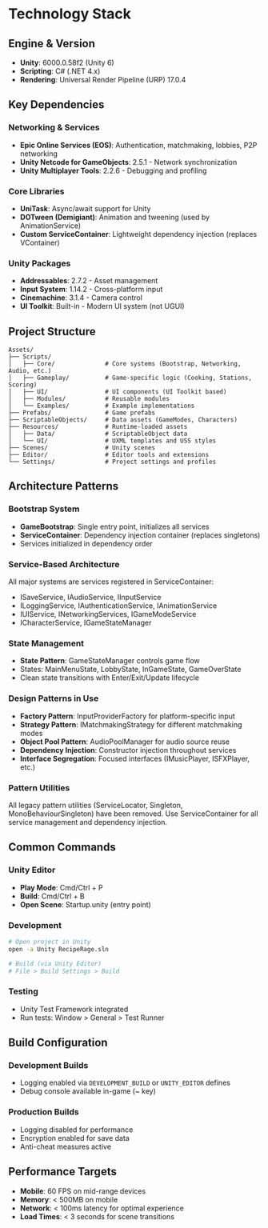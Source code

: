 # Technology Stack

## Engine & Version

- **Unity**: 6000.0.58f2 (Unity 6)
- **Scripting**: C# (.NET 4.x)
- **Rendering**: Universal Render Pipeline (URP) 17.0.4

## Key Dependencies

### Networking & Services
- **Epic Online Services (EOS)**: Authentication, matchmaking, lobbies, P2P networking
- **Unity Netcode for GameObjects**: 2.5.1 - Network synchronization
- **Unity Multiplayer Tools**: 2.2.6 - Debugging and profiling

### Core Libraries
- **UniTask**: Async/await support for Unity
- **DOTween (Demigiant)**: Animation and tweening (used by AnimationService)
- **Custom ServiceContainer**: Lightweight dependency injection (replaces VContainer)

### Unity Packages
- **Addressables**: 2.7.2 - Asset management
- **Input System**: 1.14.2 - Cross-platform input
- **Cinemachine**: 3.1.4 - Camera control
- **UI Toolkit**: Built-in - Modern UI system (not UGUI)

## Project Structure

```
Assets/
├── Scripts/
│   ├── Core/              # Core systems (Bootstrap, Networking, Audio, etc.)
│   ├── Gameplay/          # Game-specific logic (Cooking, Stations, Scoring)
│   ├── UI/                # UI components (UI Toolkit based)
│   ├── Modules/           # Reusable modules
│   └── Examples/          # Example implementations
├── Prefabs/               # Game prefabs
├── ScriptableObjects/     # Data assets (GameModes, Characters)
├── Resources/             # Runtime-loaded assets
│   ├── Data/              # ScriptableObject data
│   └── UI/                # UXML templates and USS styles
├── Scenes/                # Unity scenes
├── Editor/                # Editor tools and extensions
└── Settings/              # Project settings and profiles
```

## Architecture Patterns

### Bootstrap System
- **GameBootstrap**: Single entry point, initializes all services
- **ServiceContainer**: Dependency injection container (replaces singletons)
- Services initialized in dependency order

### Service-Based Architecture
All major systems are services registered in ServiceContainer:
- ISaveService, IAudioService, IInputService
- ILoggingService, IAuthenticationService, IAnimationService
- IUIService, INetworkingServices, IGameModeService
- ICharacterService, IGameStateManager

### State Management
- **State Pattern**: GameStateManager controls game flow
- States: MainMenuState, LobbyState, InGameState, GameOverState
- Clean state transitions with Enter/Exit/Update lifecycle

### Design Patterns in Use
- **Factory Pattern**: InputProviderFactory for platform-specific input
- **Strategy Pattern**: IMatchmakingStrategy for different matchmaking modes
- **Object Pool Pattern**: AudioPoolManager for audio source reuse
- **Dependency Injection**: Constructor injection throughout services
- **Interface Segregation**: Focused interfaces (IMusicPlayer, ISFXPlayer, etc.)

### Pattern Utilities
All legacy pattern utilities (ServiceLocator, Singleton, MonoBehaviourSingleton) have been removed.
Use ServiceContainer for all service management and dependency injection.

## Common Commands

### Unity Editor
- **Play Mode**: Cmd/Ctrl + P
- **Build**: Cmd/Ctrl + B
- **Open Scene**: Startup.unity (entry point)

### Development
```bash
# Open project in Unity
open -a Unity RecipeRage.sln

# Build (via Unity Editor)
# File > Build Settings > Build
```

### Testing
- Unity Test Framework integrated
- Run tests: Window > General > Test Runner

## Build Configuration

### Development Builds
- Logging enabled via `DEVELOPMENT_BUILD` or `UNITY_EDITOR` defines
- Debug console available in-game (~ key)

### Production Builds
- Logging disabled for performance
- Encryption enabled for save data
- Anti-cheat measures active

## Performance Targets

- **Mobile**: 60 FPS on mid-range devices
- **Memory**: < 500MB on mobile
- **Network**: < 100ms latency for optimal experience
- **Load Times**: < 3 seconds for scene transitions

